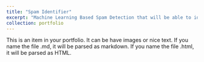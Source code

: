 ```yaml
---
title: "Spam Identifier"
excerpt: "Machine Learning Based Spam Detection that will be able to identify emails or text messages as spam or ham<br/><img src='/images/500x300.png'>"
collection: portfolio
---
```


This is an item in your portfolio. It can be have images or nice text. If you name the file .md, it will be parsed as markdown. If you name the file .html, it will be parsed as HTML. 
